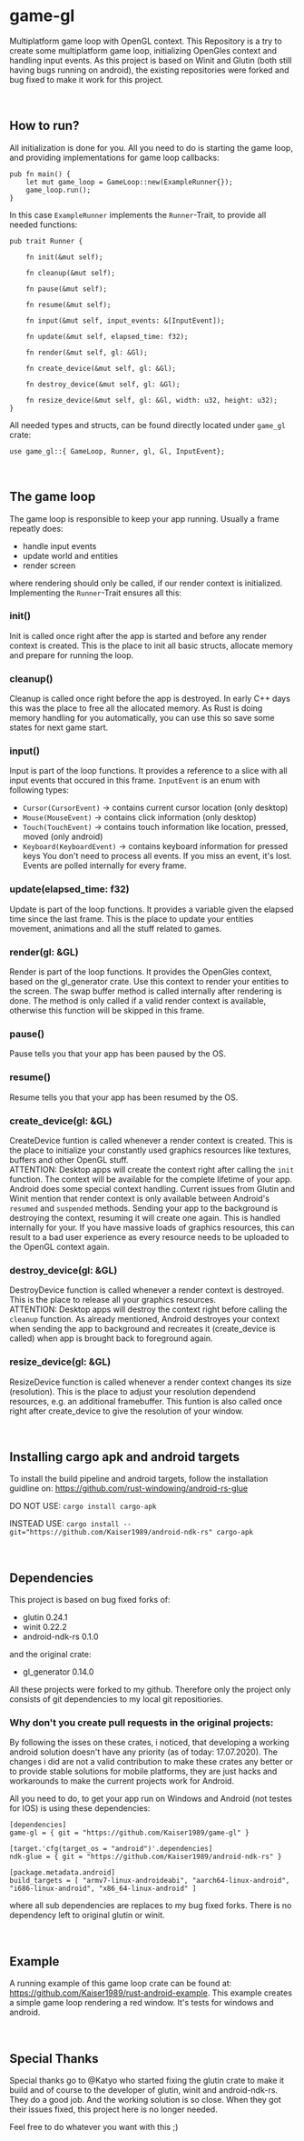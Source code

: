 # game-gl
Multiplatform game loop with OpenGL context. This Repository is a try to create some multiplatform game loop, initializing OpenGles context and handling input events. As this project is based on Winit and Glutin (both still having bugs running on android), the existing repositories were forked and bug fixed to make it work for this project.

<br>

## How to run?
All initialization is done for you. All you need to do is starting the game loop, and providing implementations for game loop callbacks:
```
pub fn main() {
    let mut game_loop = GameLoop::new(ExampleRunner{});
    game_loop.run();
}
```

In this case `ExampleRunner` implements the `Runner`-Trait, to provide all needed functions:
```
pub trait Runner {

    fn init(&mut self);

    fn cleanup(&mut self);

    fn pause(&mut self);

    fn resume(&mut self);

    fn input(&mut self, input_events: &[InputEvent]);

    fn update(&mut self, elapsed_time: f32);

    fn render(&mut self, gl: &Gl);

    fn create_device(&mut self, gl: &Gl);

    fn destroy_device(&mut self, gl: &Gl);

    fn resize_device(&mut self, gl: &Gl, width: u32, height: u32);
}
```

All needed types and structs, can be found directly located under `game_gl` crate:
```
use game_gl::{ GameLoop, Runner, gl, Gl, InputEvent};
```

<br>

## The game loop
The game loop is responsible to keep your app running. Usually a frame repeatly does:
* handle input events
* update world and entities
* render screen

where rendering should only be called, if our render context is initialized. Implementing the `Runner`-Trait ensures all this:
### init()
Init is called once right after the app is started and before any render context is created. This is the place to init all basic structs, allocate memory and prepare for running the loop.
### cleanup()
Cleanup is called once right before the app is destroyed. In early C++ days this was the place to free all the allocated memory. As Rust is doing memory handling for you automatically, you can use this so save some states for next game start.
### input()
Input is part of the loop functions. It provides a reference to a slice with all input events that occured in this frame. `InputEvent` is an enum with following types:
* `Cursor(CursorEvent)` -> contains current cursor location (only desktop)
* `Mouse(MouseEvent)` -> contains click information (only desktop)
* `Touch(TouchEvent)` -> contains touch information like location, pressed, moved (only android)
* `Keyboard(KeyboardEvent)` -> contains keyboard information for pressed keys
You don't need to process all events. If you miss an event, it's lost. Events are polled internally for every frame.
### update(elapsed_time: f32)
Update is part of the loop functions. It provides a variable given the elapsed time since the last frame. This is the place to update your entities movement, animations and all the stuff related to games.
### render(gl: &GL)
Render is part of the loop functions. It provides the OpenGles context, based on the gl_generator crate. Use this context to render your entities to the screen. The swap buffer method is called internally after rendering is done. The method is only called if a valid render context is available, otherwise this function will be skipped in this frame.
### pause()
Pause tells you that your app has been paused by the OS.
### resume()
Resume tells you that your app has been resumed by the OS.
### create_device(gl: &GL)
CreateDevice funtion is called whenever a render context is created. This is the place to initialize your constantly used graphics resources like textures, buffers and other OpenGL stuff. <br>
ATTENTION: Desktop apps will create the context right after calling the `init` function. The context will be available for the complete lifetime of your app. Android does some special context handling. Current issues from Glutin and Winit mention that render context is only available between Android's `resumed` and `suspended` methods. Sending your app to the background is destroying the context, resuming it will create one again. This is handled internally for your. If you have massive loads of graphics resources, this can result to a bad user experience as every resource needs to be uploaded to the OpenGL context again.
### destroy_device(gl: &GL)
DestroyDevice function is called whenever a render context is destroyed. This is the place to release all your graphics resources. <br>
ATTENTION: Desktop apps will destroy the context right before calling the `cleanup` function. As already mentioned, Android destroyes your context when sending the app to background and recreates it (create_device is called) when app is brought back to foreground again.
### resize_device(gl: &GL)
ResizeDevice function is called whenever a render context changes its size (resolution). This is the place to adjust your resolution dependend resources, e.g. an additional framebuffer. This funtion is also called once right after create_device to give the resolution of your window.

<br>

## Installing cargo apk and android targets
To install the build pipeline and android targets, follow the installation guidline on: 
https://github.com/rust-windowing/android-rs-glue

DO NOT USE: `cargo install cargo-apk`

INSTEAD USE: `cargo install --git="https://github.com/Kaiser1989/android-ndk-rs" cargo-apk`

<br>

## Dependencies
This project is based on bug fixed forks of:
* glutin 0.24.1
* winit 0.22.2
* android-ndk-rs 0.1.0

and the original crate:
* gl_generator 0.14.0

All these projects were forked to my github. Therefore only the project only consists of git dependencies to my local git repositiories.
### Why don't you create pull requests in the original projects:
By following the isses on these crates, i noticed, that developing a working android solution doesn't have any priority (as of today: 17.07.2020). The changes i did are not a valid contribution to make these crates any better or to provide stable solutions for mobile platforms, they are just hacks and workarounds to make the current projects work for Android.

All you need to do, to get your app run on Windows and Android (not testes for IOS) is using these dependencies:
```
[dependencies]
game-gl = { git = "https://github.com/Kaiser1989/game-gl" }

[target.'cfg(target_os = "android")'.dependencies]
ndk-glue = { git = "https://github.com/Kaiser1989/android-ndk-rs" }

[package.metadata.android]
build_targets = [ "armv7-linux-androideabi", "aarch64-linux-android", "i686-linux-android", "x86_64-linux-android" ]
```
where all sub dependencies are replaces to my bug fixed forks. There is no dependency left to original glutin or winit.

<br>

## Example
A running example of this game loop crate can be found at: https://github.com/Kaiser1989/rust-android-example. This example creates a simple game loop rendering a red window. It's tests for windows and android.

<br>

## Special Thanks
Special thanks go to @Katyo who started fixing the glutin crate to make it build and of course to the developer of glutin, winit and android-ndk-rs. They do a good job. And the working solution is so close. When they got their issues fixed, this project here is no longer needed.

Feel free to do whatever you want with this ;)
